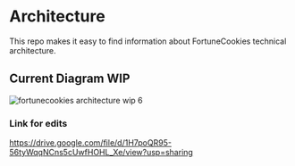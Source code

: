 # Architecture

This repo makes it easy to find information about FortuneCookies technical architecture.

## Current Diagram WIP
![fortunecookies architecture wip 6](https://user-images.githubusercontent.com/5216274/41194103-90bc7300-6be4-11e8-8417-f5279ce7138c.jpg)

### Link for edits
https://drive.google.com/file/d/1H7poQR95-56tyWqqNCns5cUwfHOHL_Xe/view?usp=sharing 
